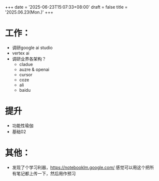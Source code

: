 +++
date = '2025-06-23T15:07:33+08:00'
draft = false
title = '2025.06.23(Mon.)'
+++

<!--more-->
# 工作：
- 调研google ai studio
- vertex ai
- 调研业界各架构？
  - cladue
  - auzre & openai
  - cursor
  - coze
  - ali
  - baidu


# 提升
- 功能性瑜伽
- 基础02


# 其他：
- 发现了个学习利器，https://notebooklm.google.com/ 感觉可以用这个把所有笔记都上传一下，然后用作预习
